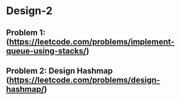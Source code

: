 # Design-2

## Problem 1: (https://leetcode.com/problems/implement-queue-using-stacks/)


## Problem 2: Design Hashmap (https://leetcode.com/problems/design-hashmap/)




